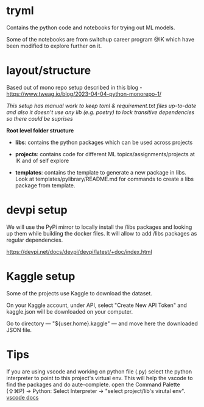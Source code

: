 # tryml
Contains the python code and notebooks for trying out ML models.

Some of the notebooks are from switchup career program @IK which have been modified to explore further on it.

# layout/structure
Based out of mono repo setup described in this blog - https://www.tweag.io/blog/2023-04-04-python-monorepo-1/

*This setup has manual work to keep toml & requirement.txt files up-to-date and also it doesn't use any lib (e.g. poetry) to lock transitive dependencies so there could be suprises*

**Root level folder structure**
- **libs**: contains the python packages which can be used across projects

- **projects**: contains code for different ML topics/assignments/projects at IK and of self explore

- **templates**: contains the template to generate a new package in libs. Look at templates/pylibrary/README.md for commands to create a libs package from template.

# devpi setup
We will use the  PyPi mirror to locally install the /libs packages and looking up them while building the docker files. It will allow to add /libs packages as regular dependencies.

https://devpi.net/docs/devpi/devpi/latest/+doc/index.html

# Kaggle setup
Some of the projects use Kaggle to download the dataset.

On your Kaggle account, under API, select "Create New API Token" and kaggle.json will be downloaded on your computer.

Go to directory — "${user.home}\.kaggle\" — and move here the downloaded JSON file.

# Tips
If you are using vscode and working on python file (.py) select the python interpreter to point to this project's virtual env. This will help the vscode to find the packages and do aute-complete. open the Command Palette (⇧⌘P) -> Python: Select Interpreter -> "select project/lib's virutal env". [vscode docs](https://code.visualstudio.com/docs/python/environments)